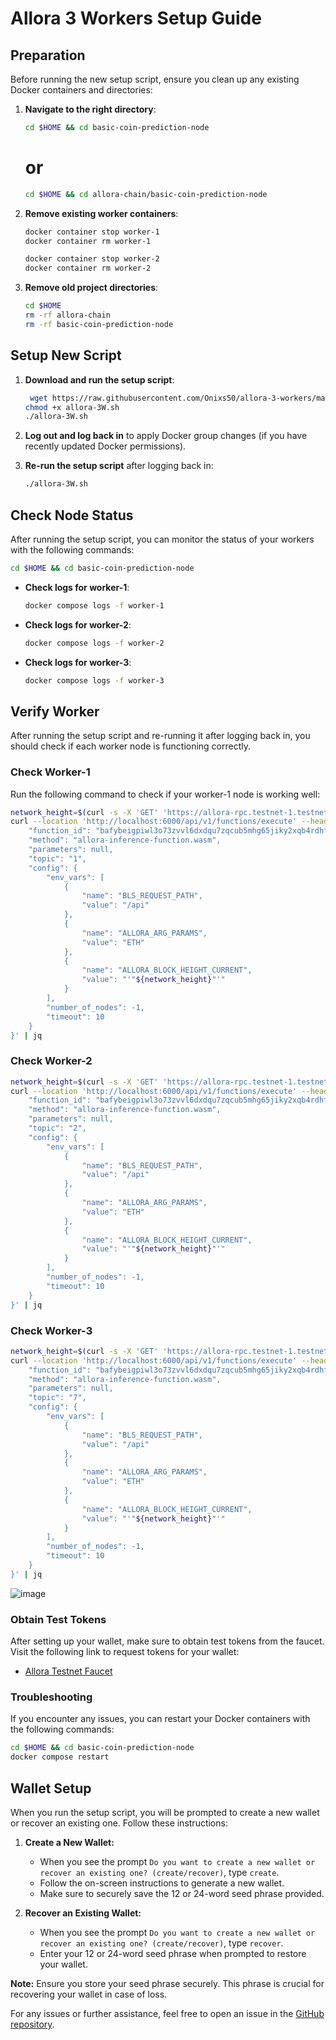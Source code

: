 # Allora 3 Workers Setup Guide

## Preparation

Before running the new setup script, ensure you clean up any existing Docker containers and directories:

1. **Navigate to the right directory**:
    ```bash
    cd $HOME && cd basic-coin-prediction-node
    ```
    # or 
    ```bash
    cd $HOME && cd allora-chain/basic-coin-prediction-node
    ```

2. **Remove existing worker containers**:
    ```bash
    docker container stop worker-1
    docker container rm worker-1

    docker container stop worker-2
    docker container rm worker-2
    ```

3. **Remove old project directories**:
    ```bash
    cd $HOME
    rm -rf allora-chain
    rm -rf basic-coin-prediction-node
    ```

## Setup New Script

1. **Download and run the setup script**:
    ```bash
     wget https://raw.githubusercontent.com/Onixs50/allora-3-workers/main/allora-3W.sh
    chmod +x allora-3W.sh
    ./allora-3W.sh
    ```

2. **Log out and log back in** to apply Docker group changes (if you have recently updated Docker permissions).

3. **Re-run the setup script** after logging back in:
    ```bash
    ./allora-3W.sh

    ```

## Check Node Status

After running the setup script, you can monitor the status of your workers with the following commands:
   ```bash
  cd $HOME && cd basic-coin-prediction-node
   ```
- **Check logs for worker-1**:
    ```bash
    docker compose logs -f worker-1
    ```

- **Check logs for worker-2**:
    ```bash
    docker compose logs -f worker-2
    ```

- **Check logs for worker-3**:
    ```bash
    docker compose logs -f worker-3
    ```
## Verify Worker 

After running the setup script and re-running it after logging back in, you should check if each worker node is functioning correctly.

### Check Worker-1 

Run the following command to check if your worker-1 node is working well:

```bash
network_height=$(curl -s -X 'GET' 'https://allora-rpc.testnet-1.testnet.allora.network/abci_info?' -H 'accept: application/json' | jq -r .result.response.last_block_height) && \
curl --location 'http://localhost:6000/api/v1/functions/execute' --header 'Content-Type: application/json' --data '{
    "function_id": "bafybeigpiwl3o73zvvl6dxdqu7zqcub5mhg65jiky2xqb4rdhfmikswzqm",
    "method": "allora-inference-function.wasm",
    "parameters": null,
    "topic": "1",
    "config": {
        "env_vars": [
            {
                "name": "BLS_REQUEST_PATH",
                "value": "/api"
            },
            {
                "name": "ALLORA_ARG_PARAMS",
                "value": "ETH"
            },
            {
                "name": "ALLORA_BLOCK_HEIGHT_CURRENT",
                "value": "'"${network_height}"'"
            }
        ],
        "number_of_nodes": -1,
        "timeout": 10
    }
}' | jq
```
### Check Worker-2
```bash
network_height=$(curl -s -X 'GET' 'https://allora-rpc.testnet-1.testnet.allora.network/abci_info?' -H 'accept: application/json' | jq -r .result.response.last_block_height) && \
curl --location 'http://localhost:6000/api/v1/functions/execute' --header 'Content-Type: application/json' --data '{
    "function_id": "bafybeigpiwl3o73zvvl6dxdqu7zqcub5mhg65jiky2xqb4rdhfmikswzqm",
    "method": "allora-inference-function.wasm",
    "parameters": null,
    "topic": "2",
    "config": {
        "env_vars": [
            {
                "name": "BLS_REQUEST_PATH",
                "value": "/api"
            },
            {
                "name": "ALLORA_ARG_PARAMS",
                "value": "ETH"
            },
            {
                "name": "ALLORA_BLOCK_HEIGHT_CURRENT",
                "value": "'"${network_height}"'"
            }
        ],
        "number_of_nodes": -1,
        "timeout": 10
    }
}' | jq
```
### Check Worker-3
```bash
network_height=$(curl -s -X 'GET' 'https://allora-rpc.testnet-1.testnet.allora.network/abci_info?' -H 'accept: application/json' | jq -r .result.response.last_block_height) && \
curl --location 'http://localhost:6000/api/v1/functions/execute' --header 'Content-Type: application/json' --data '{
    "function_id": "bafybeigpiwl3o73zvvl6dxdqu7zqcub5mhg65jiky2xqb4rdhfmikswzqm",
    "method": "allora-inference-function.wasm",
    "parameters": null,
    "topic": "7",
    "config": {
        "env_vars": [
            {
                "name": "BLS_REQUEST_PATH",
                "value": "/api"
            },
            {
                "name": "ALLORA_ARG_PARAMS",
                "value": "ETH"
            },
            {
                "name": "ALLORA_BLOCK_HEIGHT_CURRENT",
                "value": "'"${network_height}"'"
            }
        ],
        "number_of_nodes": -1,
        "timeout": 10
    }
}' | jq
 ```

![image](https://github.com/user-attachments/assets/d5f70aea-57e0-4486-8feb-9d549ee31725)

 

### Obtain Test Tokens

After setting up your wallet, make sure to obtain test tokens from the faucet. Visit the following link to request tokens for your wallet:

- [Allora Testnet Faucet](https://faucet.testnet-1.testnet.allora.network/)



### Troubleshooting

If you encounter any issues, you can restart your Docker containers with the following commands:

```bash
cd $HOME && cd basic-coin-prediction-node
docker compose restart
```
## Wallet Setup

When you run the setup script, you will be prompted to create a new wallet or recover an existing one. Follow these instructions:

1. **Create a New Wallet:**
   - When you see the prompt `Do you want to create a new wallet or recover an existing one? (create/recover)`, type `create`.
   - Follow the on-screen instructions to generate a new wallet.
   - Make sure to securely save the 12 or 24-word seed phrase provided.

2. **Recover an Existing Wallet:**
   - When you see the prompt `Do you want to create a new wallet or recover an existing one? (create/recover)`, type `recover`.
   - Enter your 12 or 24-word seed phrase when prompted to restore your wallet.

**Note:** Ensure you store your seed phrase securely. This phrase is crucial for recovering your wallet in case of loss.


For any issues or further assistance, feel free to open an issue in the [GitHub repository](https://github.com/Onixs50/allora-3-workers).

